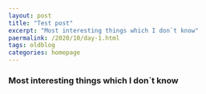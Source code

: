 ```yaml
---
layout: post
title: "Test post"
excerpt: "Most interesting things which I don`t know"
paermalink: /2020/10/day-1.html
tags: oldblog
categories: homepage
---
```


### Most interesting things which I don`t know
